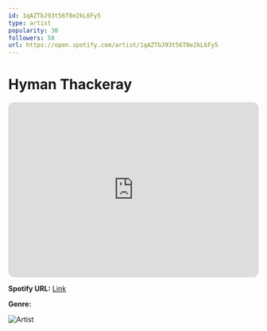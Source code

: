 ```yaml
---
id: 1qAZTbJ93t56T0e2kL6Fy5
type: artist
popularity: 30
followers: 58
url: https://open.spotify.com/artist/1qAZTbJ93t56T0e2kL6Fy5
---
```

# Hyman Thackeray

<iframe style="border-radius:12px" src="https://open.spotify.com/embed/artist/1qAZTbJ93t56T0e2kL6Fy5" width="100%" height="352" frameBorder="0" allowfullscreen="" allow="autoplay; clipboard-write; encrypted-media; fullscreen; picture-in-picture" loading="lazy"></iframe>

**Spotify URL:** [Link](https://open.spotify.com/artist/1qAZTbJ93t56T0e2kL6Fy5)

**Genre:** 

![Artist](https://i.scdn.co/image/ab67616d0000b273f9834b27b85b6fc937868eb4)

